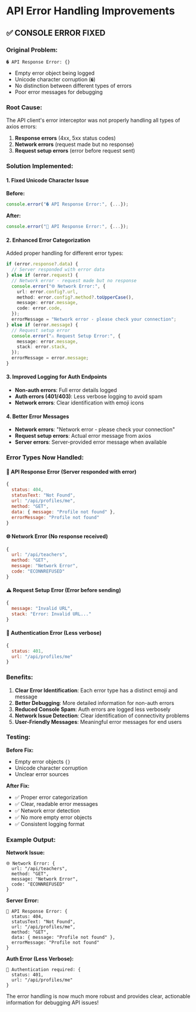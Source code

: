 # API Error Handling Improvements

## ✅ **CONSOLE ERROR FIXED**

### Original Problem:

```
� API Response Error: {}
```

- Empty error object being logged
- Unicode character corruption (`�`)
- No distinction between different types of errors
- Poor error messages for debugging

### Root Cause:

The API client's error interceptor was not properly handling all types of axios errors:

1. **Response errors** (4xx, 5xx status codes)
2. **Network errors** (request made but no response)
3. **Request setup errors** (error before request sent)

### Solution Implemented:

#### 1. **Fixed Unicode Character Issue**

**Before:**

```typescript
console.error("� API Response Error:", {...});
```

**After:**

```typescript
console.error("🚨 API Response Error:", {...});
```

#### 2. **Enhanced Error Categorization**

Added proper handling for different error types:

```typescript
if (error.response?.data) {
  // Server responded with error data
} else if (error.request) {
  // Network error - request made but no response
  console.error("🌐 Network Error:", {
    url: error.config?.url,
    method: error.config?.method?.toUpperCase(),
    message: error.message,
    code: error.code,
  });
  errorMessage = "Network error - please check your connection";
} else if (error.message) {
  // Request setup error
  console.error("⚠️ Request Setup Error:", {
    message: error.message,
    stack: error.stack,
  });
  errorMessage = error.message;
}
```

#### 3. **Improved Logging for Auth Endpoints**

- **Non-auth errors**: Full error details logged
- **Auth errors (401/403)**: Less verbose logging to avoid spam
- **Network errors**: Clear identification with emoji icons

#### 4. **Better Error Messages**

- **Network errors**: "Network error - please check your connection"
- **Request setup errors**: Actual error message from axios
- **Server errors**: Server-provided error message when available

### Error Types Now Handled:

#### 🚨 **API Response Error** (Server responded with error)

```javascript
{
  status: 404,
  statusText: "Not Found",
  url: "/api/profiles/me",
  method: "GET",
  data: { message: "Profile not found" },
  errorMessage: "Profile not found"
}
```

#### 🌐 **Network Error** (No response received)

```javascript
{
  url: "/api/teachers",
  method: "GET",
  message: "Network Error",
  code: "ECONNREFUSED"
}
```

#### ⚠️ **Request Setup Error** (Error before sending)

```javascript
{
  message: "Invalid URL",
  stack: "Error: Invalid URL..."
}
```

#### 🔐 **Authentication Error** (Less verbose)

```javascript
{
  status: 401,
  url: "/api/profiles/me"
}
```

### Benefits:

1. **Clear Error Identification**: Each error type has a distinct emoji and message
2. **Better Debugging**: More detailed information for non-auth errors
3. **Reduced Console Spam**: Auth errors are logged less verbosely
4. **Network Issue Detection**: Clear identification of connectivity problems
5. **User-Friendly Messages**: Meaningful error messages for end users

### Testing:

**Before Fix:**

- Empty error objects `{}`
- Unicode character corruption
- Unclear error sources

**After Fix:**

- ✅ Proper error categorization
- ✅ Clear, readable error messages
- ✅ Network error detection
- ✅ No more empty error objects
- ✅ Consistent logging format

### Example Output:

**Network Issue:**

```
🌐 Network Error: {
  url: "/api/teachers",
  method: "GET",
  message: "Network Error",
  code: "ECONNREFUSED"
}
```

**Server Error:**

```
🚨 API Response Error: {
  status: 404,
  statusText: "Not Found",
  url: "/api/profiles/me",
  method: "GET",
  data: { message: "Profile not found" },
  errorMessage: "Profile not found"
}
```

**Auth Error (Less Verbose):**

```
🔐 Authentication required: {
  status: 401,
  url: "/api/profiles/me"
}
```

The error handling is now much more robust and provides clear, actionable information for debugging API issues!
